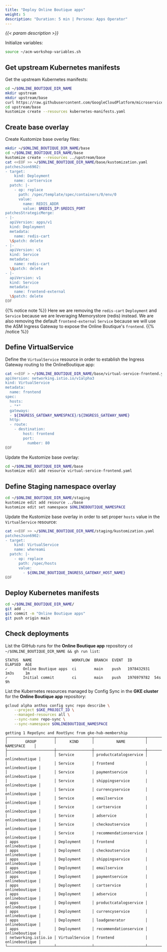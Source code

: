 ```yaml
---
title: "Deploy Online Boutique apps"
weight: 5
description: "Duration: 5 min | Persona: Apps Operator"
---
```

_{{< param description >}}_

Initialize variables:
```Bash
source ~/acm-workshop-variables.sh
```

## Get upstream Kubernetes manifests

Get the upstream Kubernetes manifests:
```Bash
cd ~/$ONLINE_BOUTIQUE_DIR_NAME
mkdir upstream
mkdir upstream/base
curl https://raw.githubusercontent.com/GoogleCloudPlatform/microservices-demo/main/release/kubernetes-manifests.yaml > upstream/base/kubernetes-manifests.yaml
cd upstream/base
kustomize create --resources kubernetes-manifests.yaml
```

## Create base overlay

Create Kustomize base overlay files:
```Bash
mkdir ~/$ONLINE_BOUTIQUE_DIR_NAME/base
cd ~/$ONLINE_BOUTIQUE_DIR_NAME/base
kustomize create --resources ../upstream/base
cat <<EOF >> ~/$ONLINE_BOUTIQUE_DIR_NAME/base/kustomization.yaml
patchesJson6902:
- target:
    kind: Deployment
    name: cartservice
  patch: |-
    - op: replace
      path: /spec/template/spec/containers/0/env/0
      value:
        name: REDIS_ADDR
        value: $REDIS_IP:$REDIS_PORT
patchesStrategicMerge:
- |-
  apiVersion: apps/v1
  kind: Deployment
  metadata:
    name: redis-cart
  \$patch: delete
- |-
  apiVersion: v1
  kind: Service
  metadata:
    name: redis-cart
  \$patch: delete
- |-
  apiVersion: v1
  kind: Service
  metadata:
    name: frontend-external
  \$patch: delete
EOF
```
{{% notice note %}}
Here we are removing the `redis-cart` `Deployment` and `Service` because we are leveraging Memorystore (redis) instead. We are also removing the default `frontend-external` `Service` because we will use the ASM Ingress Gateway to expose the Online Boutique's `frontend`.
{{% /notice %}}

## Define VirtualService

Define the `VirtualService` resource in order to establish the Ingress Gateway routing to the OnlineBoutique app:
```Bash
cat <<EOF > ~/$ONLINE_BOUTIQUE_DIR_NAME/base/virtual-service-frontend.yaml
apiVersion: networking.istio.io/v1alpha3
kind: VirtualService
metadata:
  name: frontend
spec:
  hosts:
  - "*"
  gateways:
  - ${INGRESS_GATEWAY_NAMESPACE}/${INGRESS_GATEWAY_NAME}
  http:
  - route:
    - destination:
        host: frontend
        port:
          number: 80
EOF
```

Update the Kustomize base overlay:
```Bash
cd ~/$ONLINE_BOUTIQUE_DIR_NAME/base
kustomize edit add resource virtual-service-frontend.yaml
```

## Define Staging namespace overlay

```Bash
cd ~/$ONLINE_BOUTIQUE_DIR_NAME/staging
kustomize edit add resource ../base
kustomize edit set namespace $ONLINEBOUTIQUE_NAMESPACE
```

Update the Kustomize base overlay in order to set proper `hosts` value in the `VirtualService` resource:
```Bash
cat <<EOF >> ~/$ONLINE_BOUTIQUE_DIR_NAME/staging/kustomization.yaml
patchesJson6902:
- target:
    kind: VirtualService
    name: whereami
  patch: |-
    - op: replace
      path: /spec/hosts
      value:
        - ${ONLINE_BOUTIQUE_INGRESS_GATEWAY_HOST_NAME}
EOF
```

## Deploy Kubernetes manifests

```Bash
cd ~/$ONLINE_BOUTIQUE_DIR_NAME/
git add .
git commit -m "Online Boutique apps"
git push origin main
```

## Check deployments

List the GitHub runs for the **Online Boutique app** repository `cd ~/$ONLINE_BOUTIQUE_DIR_NAME && gh run list`:
```Plaintext
STATUS  NAME                  WORKFLOW  BRANCH  EVENT  ID          ELAPSED  AGE
✓       Online Boutique apps  ci        main    push   1978432931  1m3s     1m
✓       Initial commit        ci        main    push   1976979782  54s      9h
```

List the Kubernetes resources managed by Config Sync in the **GKE cluster** for the **Online Boutique app** repository:
```Bash
gcloud alpha anthos config sync repo describe \
    --project $GKE_PROJECT_ID \
    --managed-resources all \
    --sync-name repo-sync \
    --sync-namespace $ONLINEBOUTIQUE_NAMESPACE
```
```Plaintext
getting 1 RepoSync and RootSync from gke-hub-membership
┌─────────────────────┬────────────────┬───────────────────────┬────────────────┐
│        GROUP        │      KIND      │          NAME         │   NAMESPACE    │
├─────────────────────┼────────────────┼───────────────────────┼────────────────┤
│                     │ Service        │ productcatalogservice │ onlineboutique │
│                     │ Service        │ frontend              │ onlineboutique │
│                     │ Service        │ paymentservice        │ onlineboutique │
│                     │ Service        │ shippingservice       │ onlineboutique │
│                     │ Service        │ currencyservice       │ onlineboutique │
│                     │ Service        │ emailservice          │ onlineboutique │
│                     │ Service        │ cartservice           │ onlineboutique │
│                     │ Service        │ adservice             │ onlineboutique │
│                     │ Service        │ checkoutservice       │ onlineboutique │
│                     │ Service        │ recommendationservice │ onlineboutique │
│ apps                │ Deployment     │ frontend              │ onlineboutique │
│ apps                │ Deployment     │ checkoutservice       │ onlineboutique │
│ apps                │ Deployment     │ shippingservice       │ onlineboutique │
│ apps                │ Deployment     │ emailservice          │ onlineboutique │
│ apps                │ Deployment     │ paymentservice        │ onlineboutique │
│ apps                │ Deployment     │ cartservice           │ onlineboutique │
│ apps                │ Deployment     │ adservice             │ onlineboutique │
│ apps                │ Deployment     │ productcatalogservice │ onlineboutique │
│ apps                │ Deployment     │ currencyservice       │ onlineboutique │
│ apps                │ Deployment     │ loadgenerator         │ onlineboutique │
│ apps                │ Deployment     │ recommendationservice │ onlineboutique │
│ networking.istio.io │ VirtualService │ frontend              │ onlineboutique │
└─────────────────────┴────────────────┴───────────────────────┴────────────────┘
```